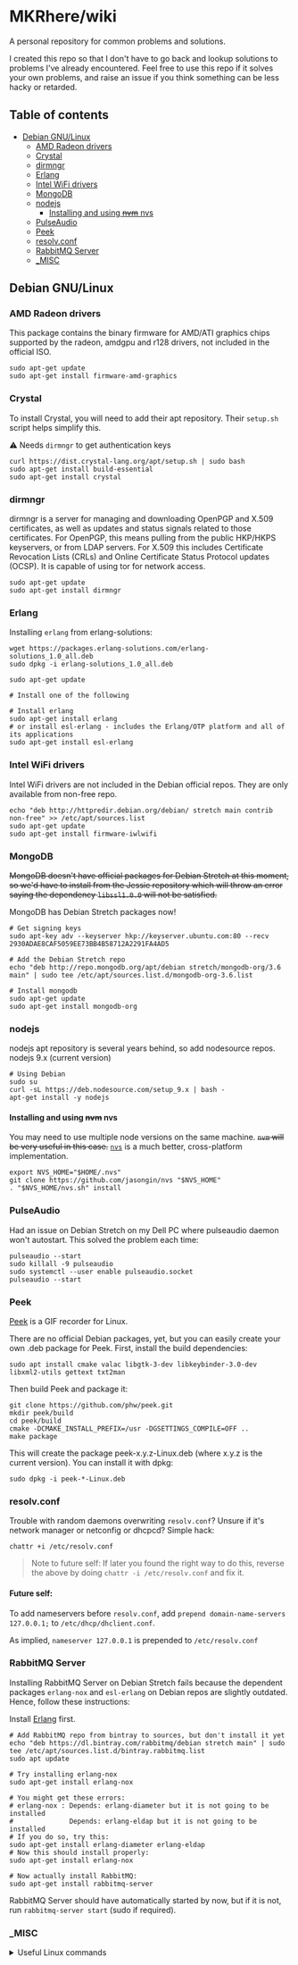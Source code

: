 # MKRhere/wiki

A personal repository for common problems and solutions.

I created this repo so that I don't have to go back and lookup solutions to problems I've already encountered. Feel free to use this repo if it solves your own problems, and raise an issue if you think something can be less hacky or retarded.

## Table of contents

- [Debian GNU/Linux](#debian-gnulinux)
    - [AMD Radeon drivers](#amd-radeon-drivers)
    - [Crystal](#crystal)
    - [dirmngr](#dirmngr)
    - [Erlang](#erlang)
    - [Intel WiFi drivers](#intel-wifi-drivers)
    - [MongoDB](#mongodb)
    - [nodejs](#nodejs)
        - [Installing and using ~~nvm~~ nvs](#installing-and-using-nvm-nvs)
    - [PulseAudio](#pulseaudio)
    - [Peek](#peek)
    - [resolv.conf](#resolvconf)
    - [RabbitMQ Server](#rabbitmq-server)
    - [_MISC](#_misc)

## Debian GNU/Linux

### AMD Radeon drivers

This package contains the binary firmware for AMD/ATI graphics chips supported by the radeon, amdgpu and r128 drivers, not included in the official ISO.

```shell
sudo apt-get update
sudo apt-get install firmware-amd-graphics
```

### Crystal

To install Crystal, you will need to add their apt repository. Their `setup.sh` script helps simplify this.

⚠️ Needs `dirmngr` to get authentication keys

```shell
curl https://dist.crystal-lang.org/apt/setup.sh | sudo bash
sudo apt-get install build-essential
sudo apt-get install crystal
```

### dirmngr

dirmngr is a server for managing and downloading OpenPGP and X.509 certificates, as well as updates and status signals related to those certificates. For OpenPGP, this means pulling from the public HKP/HKPS keyservers, or from LDAP servers. For X.509 this includes Certificate Revocation Lists (CRLs) and Online Certificate Status Protocol updates (OCSP). It is capable of using tor for network access.

```shell
sudo apt-get update
sudo apt-get install dirmngr
```

### Erlang

Installing `erlang` from erlang-solutions:

```shell
wget https://packages.erlang-solutions.com/erlang-solutions_1.0_all.deb
sudo dpkg -i erlang-solutions_1.0_all.deb

sudo apt-get update

# Install one of the following

# Install erlang
sudo apt-get install erlang
# or install esl-erlang - includes the Erlang/OTP platform and all of its applications
sudo apt-get install esl-erlang
```

### Intel WiFi drivers

Intel WiFi drivers are not included in the Debian official repos. They are only available from non-free repo.

```shell
echo "deb http://httpredir.debian.org/debian/ stretch main contrib non-free" >> /etc/apt/sources.list
sudo apt-get update
sudo apt-get install firmware-iwlwifi
```

### MongoDB

~~MongoDB doesn't have official packages for Debian Stretch at this moment, so we'd have to install from the Jessie repository which will throw an error saying the dependency `libssl1.0.0` will not be satisfied.~~

MongoDB has Debian Stretch packages now!

```shell
# Get signing keys
sudo apt-key adv --keyserver hkp://keyserver.ubuntu.com:80 --recv 2930ADAE8CAF5059EE73BB4B58712A2291FA4AD5

# Add the Debian Stretch repo
echo "deb http://repo.mongodb.org/apt/debian stretch/mongodb-org/3.6 main" | sudo tee /etc/apt/sources.list.d/mongodb-org-3.6.list

# Install mongodb
sudo apt-get update
sudo apt-get install mongodb-org
```

### nodejs

nodejs apt repository is several years behind, so add nodesource repos. nodejs 9.x (current version)

```shell
# Using Debian
sudo su
curl -sL https://deb.nodesource.com/setup_9.x | bash -
apt-get install -y nodejs
```

#### Installing and using ~~nvm~~ nvs

You may need to use multiple node versions on the same machine. ~~`nvm` will be very useful in this case.~~ [`nvs`](https://github.com/jasongin/nvs) is a much better, cross-platform implementation.

```shell
export NVS_HOME="$HOME/.nvs"
git clone https://github.com/jasongin/nvs "$NVS_HOME"
. "$NVS_HOME/nvs.sh" install
```

### PulseAudio

Had an issue on Debian Stretch on my Dell PC where pulseaudio daemon won't autostart. This solved the problem each time:

```shell
pulseaudio --start
sudo killall -9 pulseaudio
sudo systemctl --user enable pulseaudio.socket
pulseaudio --start
```

### Peek

[Peek](https://github.com/phw/peek#debian) is a GIF recorder for Linux.

There are no official Debian packages, yet, but you can easily create your own .deb package for Peek. First, install the build dependencies:

```shell
sudo apt install cmake valac libgtk-3-dev libkeybinder-3.0-dev libxml2-utils gettext txt2man
```

Then build Peek and package it:

```shell
git clone https://github.com/phw/peek.git
mkdir peek/build
cd peek/build
cmake -DCMAKE_INSTALL_PREFIX=/usr -DGSETTINGS_COMPILE=OFF ..
make package
```

This will create the package peek-x.y.z-Linux.deb (where x.y.z is the current version). You can install it with dpkg:

```shell
sudo dpkg -i peek-*-Linux.deb
```

### resolv.conf

Trouble with random daemons overwriting `resolv.conf`? Unsure if it's network manager or netconfig or dhcpcd? Simple hack:

```shell
chattr +i /etc/resolv.conf
```

> Note to future self: If later you found the right way to do this, reverse the above by doing `chattr -i /etc/resolv.conf` and fix it.

#### Future self:

To add nameservers before `resolv.conf`, add `prepend domain-name-servers 127.0.0.1;` to `/etc/dhcp/dhclient.conf`.

As implied, `nameserver 127.0.0.1` is prepended to `/etc/resolv.conf`

### RabbitMQ Server

Installing RabbitMQ Server on Debian Stretch fails because the dependent packages `erlang-nox` and `esl-erlang` on Debian repos are slightly outdated. Hence, follow these instructions:

Install [Erlang](#erlang) first.

```shell
# Add RabbitMQ repo from bintray to sources, but don't install it yet
echo "deb https://dl.bintray.com/rabbitmq/debian stretch main" | sudo tee /etc/apt/sources.list.d/bintray.rabbitmq.list
sudo apt update

# Try installing erlang-nox
sudo apt-get install erlang-nox

# You might get these errors:
# erlang-nox : Depends: erlang-diameter but it is not going to be installed
#              Depends: erlang-eldap but it is not going to be installed
# If you do so, try this:
sudo apt-get install erlang-diameter erlang-eldap
# Now this should install properly:
sudo apt-get install erlang-nox

# Now actually install RabbitMQ:
sudo apt-get install rabbitmq-server
```

RabbitMQ Server should have automatically started by now, but if it is not, run `rabbitmq-server start` (sudo if required).

### _MISC

<details>
<summary>Useful Linux commands</summary>

- Information about graphic card:
	- `sudo lspci -v -s 01:00.0`
	- `inxi -Gx`
- List all shell commands available `compgen -c` (use with `grep`?)
</details>

